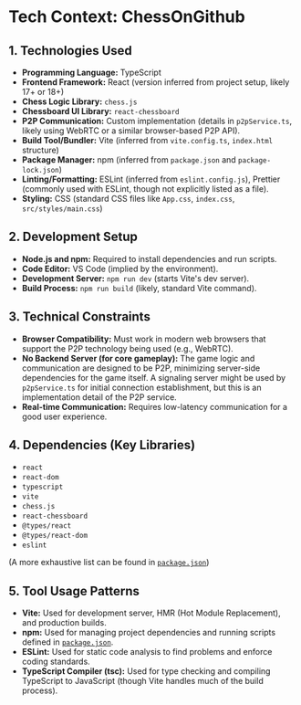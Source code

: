 # Tech Context: ChessOnGithub

## 1. Technologies Used

- **Programming Language:** TypeScript
- **Frontend Framework:** React (version inferred from project setup, likely 17+ or 18+)
- **Chess Logic Library:** `chess.js`
- **Chessboard UI Library:** `react-chessboard`
- **P2P Communication:** Custom implementation (details in `p2pService.ts`, likely using WebRTC or a similar browser-based P2P API).
- **Build Tool/Bundler:** Vite (inferred from `vite.config.ts`, `index.html` structure)
- **Package Manager:** npm (inferred from `package.json` and `package-lock.json`)
- **Linting/Formatting:** ESLint (inferred from `eslint.config.js`), Prettier (commonly used with ESLint, though not explicitly listed as a file).
- **Styling:** CSS (standard CSS files like `App.css`, `index.css`, `src/styles/main.css`)

## 2. Development Setup

- **Node.js and npm:** Required to install dependencies and run scripts.
- **Code Editor:** VS Code (implied by the environment).
- **Development Server:** `npm run dev` (starts Vite's dev server).
- **Build Process:** `npm run build` (likely, standard Vite command).

## 3. Technical Constraints

- **Browser Compatibility:** Must work in modern web browsers that support the P2P technology being used (e.g., WebRTC).
- **No Backend Server (for core gameplay):** The game logic and communication are designed to be P2P, minimizing server-side dependencies for the game itself. A signaling server might be used by `p2pService.ts` for initial connection establishment, but this is an implementation detail of the P2P service.
- **Real-time Communication:** Requires low-latency communication for a good user experience.

## 4. Dependencies (Key Libraries)

- `react`
- `react-dom`
- `typescript`
- `vite`
- `chess.js`
- `react-chessboard`
- `@types/react`
- `@types/react-dom`
- `eslint`

(A more exhaustive list can be found in [`package.json`](package.json))

## 5. Tool Usage Patterns

- **Vite:** Used for development server, HMR (Hot Module Replacement), and production builds.
- **npm:** Used for managing project dependencies and running scripts defined in [`package.json`](package.json).
- **ESLint:** Used for static code analysis to find problems and enforce coding standards.
- **TypeScript Compiler (tsc):** Used for type checking and compiling TypeScript to JavaScript (though Vite handles much of the build process).